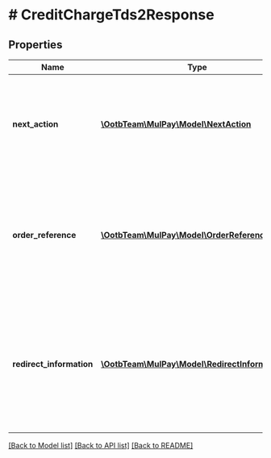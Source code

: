 # # CreditChargeTds2Response

## Properties

Name | Type | Description | Notes
------------ | ------------- | ------------- | -------------
**next_action** | [**\OotbTeam\MulPay\Model\NextAction**](NextAction.md) | レスポンスを受け取った後の加盟店様側の処理   3Dセキュアリダイレクト時は必ず&#x60;REDIRECT&#x60;です。 - &#x60;REDIRECT&#x60;：リダイレクトが必要 | [optional]
**order_reference** | [**\OotbTeam\MulPay\Model\OrderReferenceCredit**](OrderReferenceCredit.md) | 支払いリクエストの取引情報     - &#x60;status&#x60;フィールドは、3Dセキュア開始前であるため&#x60;AUTHENTICATED&#x60;です。     - &#x60;chargeType&#x60;フィールドは必ず&#x60;CREDIT&#x60;です。 | [optional]
**redirect_information** | [**\OotbTeam\MulPay\Model\RedirectInformation**](RedirectInformation.md) | リダイレクト情報   3Dセキュアに進むためのリダイレクトの情報です。   &#x60;redirectType&#x60;フィールドは必ず&#x60;TDS2&#x60;です。   お客様のブラウザを&#x60;redirectUrl&#x60;にリダイレクトしてください。 | [optional]

[[Back to Model list]](../../README.md#models) [[Back to API list]](../../README.md#endpoints) [[Back to README]](../../README.md)
